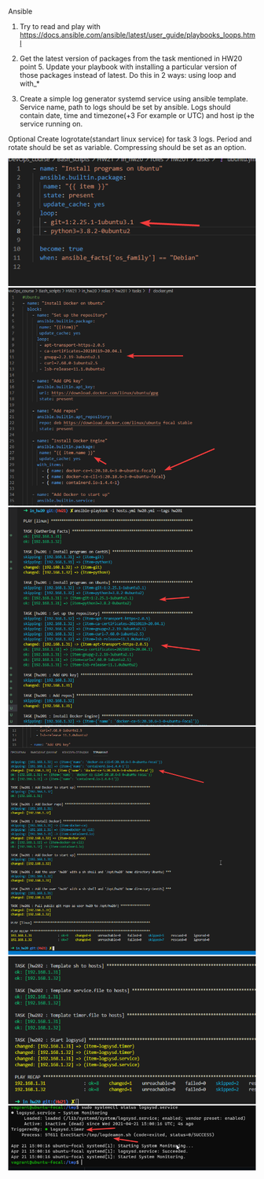 Ansible

1.	Try to read and play with https://docs.ansible.com/ansible/latest/user_guide/playbooks_loops.html

2.	Get the latest version of packages from the task mentioned in HW20 point 5. Update your playbook with installing a particular version of those packages instead of latest. Do this in 2 ways: using loop and with_*

3.	Create a simple log generator systemd service using ansible template. Service name, path to logs should be set by ansible. Logs should contain date, time and timezone(+3 For example or UTC) and host ip the service running on.


Optional
Create logrotate(standart linux service) for task 3 logs. Period and rotate should be set as variable. Compressing should be set as an option.

![hw21t2p1](https://github.com/Engelko/DevOps_course/blob/HW21/Bash_scripts/HW21/hw21t2p1.png)
![hw21t2p2](https://github.com/Engelko/DevOps_course/blob/HW21/Bash_scripts/HW21/hw21t2p2.png)
![hw21t2p3](https://github.com/Engelko/DevOps_course/blob/HW21/Bash_scripts/HW21/hw21t2p3.png)
![hw21t2p4](https://github.com/Engelko/DevOps_course/blob/HW21/Bash_scripts/HW21/hw21t2p4.png)
![hw21t3p1](https://github.com/Engelko/DevOps_course/blob/HW21/Bash_scripts/HW21/hw21t3p1.png)
![hw21t3p2](https://github.com/Engelko/DevOps_course/blob/HW21/Bash_scripts/HW21/hw12t3p2.png)
